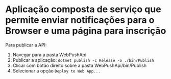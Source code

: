 # Aplicação composta de serviço que permite enviar notificações para o Browser e uma página para inscrição

Para publicar a API:
1. Navegar para a pasta WebPushApi
2. Publicar a aplicação: `dotnet publish -c Release -o ./bin/Publish`
3. Clicar com botão direito sobre a pasta WebPushApi/bin/Publish
4. Selecionar a opção `Deploy to Web App...`
